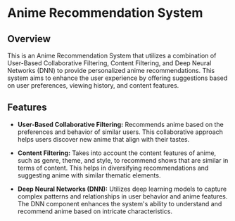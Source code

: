 # Anime Recommendation System

## Overview

This is an Anime Recommendation System that utilizes a combination of User-Based Collaborative Filtering, Content Filtering, and Deep Neural Networks (DNN) to provide personalized anime recommendations. This system aims to enhance the user experience by offering suggestions based on user preferences, viewing history, and content features.

## Features

- **User-Based Collaborative Filtering:** Recommends anime based on the preferences and behavior of similar users. This collaborative approach helps users discover new anime that align with their tastes.

- **Content Filtering:** Takes into account the content features of anime, such as genre, theme, and style, to recommend shows that are similar in terms of content. This helps in diversifying recommendations and suggesting anime with similar thematic elements.

- **Deep Neural Networks (DNN):** Utilizes deep learning models to capture complex patterns and relationships in user behavior and anime features. The DNN component enhances the system's ability to understand and recommend anime based on intricate characteristics.

